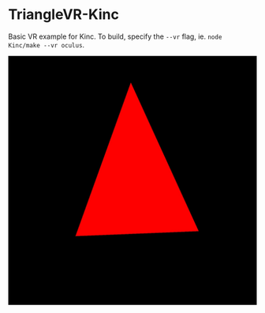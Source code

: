 # TriangleVR-Kinc

Basic VR example for Kinc. To build, specify the `--vr` flag, ie. `node Kinc/make --vr oculus`.

![](./oculus.jpg)
